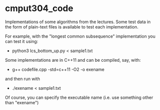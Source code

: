 # cmput304_code

Implementations of some algorithms from the lectures. Some test data in the form of plain-text files is available to test each implementation.

For example, with the "longest common subsequence" implementation you can test it using:
- python3 lcs_bottom_up.py < sample1.txt

Some implementations are in C++11 and can be compiled, say, with:
- g++ codefile.cpp -std=c++11 -O2 -o exename

and then run with
- ./exename < sample1.txt

Of course, you can specify the executable name (i.e. use something other than "exename")
